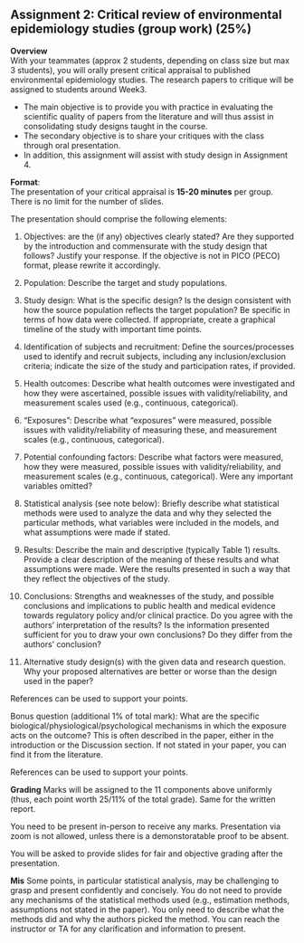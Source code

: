 ## Assignment 2: Critical review of environmental epidemiology studies (group work) (25%)
**Overview**  
With your teammates (approx 2 students, depending on class size but max 3 students), you will orally present critical appraisal to published environmental epidemiology studies. The research papers to critique will be assigned to students around Week3. 

 - The main objective is to provide you with practice in evaluating the scientific quality of papers from the literature and will thus assist in consolidating study designs taught in the course.    
- The secondary objective is to share your critiques with the class through oral presentation.     
- In addition, this assignment will assist with study design in Assignment 4.   


**Format**:   
  The presentation of your critical appraisal is **15-20 minutes** per group. There is no limit for the number of slides.  

The presentation should comprise the following elements: 

1. Objectives: are the (if any) objectives clearly stated? Are they supported by the introduction and commensurate with the study design that follows? Justify your response. If the objective is not in PICO (PECO) format, please rewrite it accordingly.

2. Population: Describe the target and study populations.
 
3. Study design: What is the specific design? Is the design consistent with how the source population reflects the target population? Be specific in terms of how data were collected. If appropriate, create a graphical timeline of the study with important time points.

4. Identification of subjects and recruitment: Define the sources/processes used to identify and recruit subjects, including any inclusion/exclusion criteria; indicate the size of the study and participation rates, if provided.

5. Health outcomes: Describe what health outcomes were investigated and how they were ascertained, possible issues with validity/reliability, and measurement scales used (e.g., continuous, categorical).

6. “Exposures”: Describe what “exposures” were measured, possible issues with validity/reliability of measuring these, and measurement scales (e.g., continuous, categorical).

7. Potential confounding factors: Describe what factors were measured, how they were measured, possible issues with validity/reliability, and measurement scales (e.g., continuous, categorical). Were any important variables omitted?

8. Statistical analysis (see note below): Briefly describe what statistical methods were used to analyze the data and why they selected the particular methods, what variables were included in the models, and what assumptions were made if stated. 

9. Results: Describe the main and descriptive (typically Table 1) results. Provide a clear description of the meaning of these results and what assumptions were made. Were the results presented in such a way that they reflect the objectives of the study.

10. Conclusions: Strengths and weaknesses of the study, and possible conclusions and implications to public health and medical evidence towards regulatory policy and/or clinical practice. Do you agree with the authors’ interpretation of the results? Is the information presented sufficient for you to draw your own conclusions? Do they differ from the authors’ conclusion? 

11. Alternative study design(s) with the given data and research question. Why your proposed alternatives are better or worse than the design used in the paper? 

References can be used to support your points. 

Bonus question (additional 1% of total mark): What are the specific biological/physiological/psychological mechanisms in which the exposure acts on the outcome? This is often described in the paper, either in the introduction or the Discussion section. If not stated in your paper, you can find it from the literature.

References can be used to support your points.

**Grading**
Marks will be assigned to the 11 components above uniformly (thus, each point worth 25/11% of the total grade). Same for the written report.

You need to be present in-person to receive any marks. Presentation via zoom is not allowed, unless there is a demonstoratable proof to be absent.

You will be asked to provide slides for fair and objective grading after the presentation.   


**Mis**
Some points, in particular statistical analysis, may be challenging to grasp and present confidently and concisely. You do not need to provide any mechanisms of the statistical methods used (e.g., estimation methods, assumptions not stated in the paper). You only need to describe what the methods did and why the authors picked the method. You can reach the instructor or TA for any clarification and information to present. 

